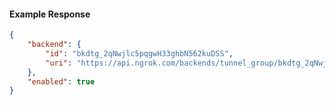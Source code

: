 <!-- Code generated for API Clients. DO NOT EDIT. -->

#### Example Response

```json
{
	"backend": {
		"id": "bkdtg_2qNwjlc5pqgwH33ghbN562kuDSS",
		"uri": "https://api.ngrok.com/backends/tunnel_group/bkdtg_2qNwjlc5pqgwH33ghbN562kuDSS"
	},
	"enabled": true
}
```
